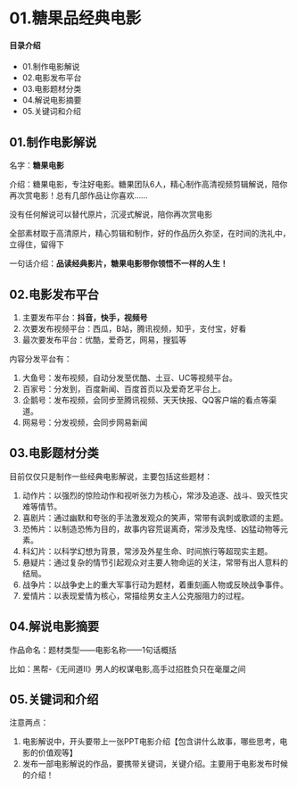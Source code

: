 # 01.糖果品经典电影
#### 目录介绍
- 01.制作电影解说
- 02.电影发布平台
- 03.电影题材分类
- 04.解说电影摘要
- 05.关键词和介绍



## 01.制作电影解说

名字：**糖果电影**

介绍：糖果电影，专注好电影。糖果团队6人，精心制作高清视频剪辑解说，陪你再次赏电影！总有几部作品让你喜欢……

没有任何解说可以替代原片，沉浸式解说，陪你再次赏电影

全部素材取于高清原片，精心剪辑和制作，好的作品历久弥坚，在时间的洗礼中，立得住，留得下

一句话介绍：**品读经典影片，糖果电影带你领悟不一样的人生！**

## 02.电影发布平台

1. 主要发布平台：**抖音，快手，视频号**
2. 次要发布视频平台：西瓜，B站，腾讯视频，知乎，支付宝，好看 
3. 最次要发布平台：优酷，爱奇艺，网易，搜狐等

内容分发平台有：

1. 大鱼号：发布视频，自动分发至优酷、土豆、UC等视频平台。
2. 百家号：分发到，百度新闻、百度首页以及爱奇艺平台上。
3. 企鹅号：发布视频，会同步至腾讯视频、天天快报、QQ客户端的看点等渠道。
4. 网易号：分发视频，会同步网易新闻

## 03.电影题材分类

目前仅仅只是制作一些经典电影解说，主要包括这些题材：

1. 动作片‌：以强烈的惊险动作和视听张力为核心，常涉及追逐、战斗、毁灭性灾难等情节。
2. 喜剧片‌：通过幽默和夸张的手法激发观众的笑声，常带有讽刺或歌颂的主题。 
3. 恐怖片‌：以制造恐怖为目的，故事内容荒诞离奇，常涉及鬼怪、凶猛动物等元素。 
4. 科幻片‌：以科学幻想为背景，常涉及外星生命、时间旅行等超现实主题。 
5. 悬疑片‌：通过复杂的情节引起观众对主要人物命运的关注，常带有出人意料的结局。 
6. 战争片‌：以战争史上的重大军事行动为题材，着重刻画人物或反映战争事件。 
7. 爱情片‌：以表现爱情为核心，常描绘男女主人公克服阻力的过程。

## 04.解说电影摘要

作品命名：题材类型——电影名称——1句话概括

比如：黑帮-《无间道Ⅱ》男人的权谋电影,高手过招胜负只在毫厘之间

## 05.关键词和介绍

注意两点：

1. 电影解说中，开头要带上一张PPT电影介绍【包含讲什么故事，哪些思考，电影的价值观等】
2. 发布一部电影解说的作品，要携带关键词，关键介绍。主要用于电影发布时候的介绍！

